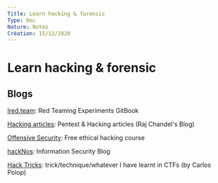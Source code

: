 ```yaml
---
Title: Learn hacking & forensic
Type: Doc
Nature: Notes
Création: 15/12/2020
---
```


# Learn hacking & forensic
## Blogs
[Ired.team](https://www.ired.team/): Red Teaming Experiments GitBook

[Hacking articles](https://www.hackingarticles.in/): Pentest & Hacking articles (Raj Chandel's Blog)

[Offensive Security](https://www.offensive-security.com/metasploit-unleashed/): Free ethical hacking course

[hackNos](https://www.hacknos.com/?amp): Information Security Blog

[Hack Tricks](https://book.hacktricks.xyz/): trick/technique/whatever I have learnt in CTFs (by Carlos Polop)

